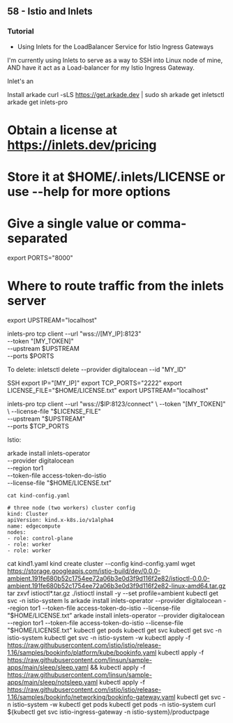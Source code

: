 ## 58 - Istio and Inlets
### Tutorial
- Using Inlets for the LoadBalancer Service for Istio Ingress Gateways

I'm currently using Inlets to serve as a way to SSH into Linux node of mine, AND have it act as a Load-balancer for my Istio Ingress Gateway. 

Inlet's an

Install arkade
curl -sLS https://get.arkade.dev | sudo sh
arkade get inletsctl
arkade get inlets-pro


# Obtain a license at https://inlets.dev/pricing
# Store it at $HOME/.inlets/LICENSE or use --help for more options

# Give a single value or comma-separated
export PORTS="8000"

# Where to route traffic from the inlets server
export UPSTREAM="localhost"

inlets-pro tcp client --url "wss://[MY_IP]:8123" \
  --token "[MY_TOKEN]" \
  --upstream $UPSTREAM \
  --ports $PORTS

To delete:
  inletsctl delete --provider digitalocean --id "MY_ID"

SSH
export IP="[MY_IP]"
export TCP_PORTS="2222"
export LICENSE_FILE="$HOME/LICENSE.txt"
export UPSTREAM="localhost"

inlets-pro tcp client --url "wss://$IP:8123/connect" \
  --token "[MY_TOKEN]" \
  --license-file "$LICENSE_FILE" \
  --upstream "$UPSTREAM" \
  --ports $TCP_PORTS


Istio:


arkade install inlets-operator \
 --provider digitalocean \
 --region tor1 \
 --token-file access-token-do-istio \
 --license-file "$HOME/LICENSE.txt”



```
cat kind-config.yaml
```
```
# three node (two workers) cluster config
kind: Cluster
apiVersion: kind.x-k8s.io/v1alpha4
name: edgecompute
nodes:
- role: control-plane
- role: worker
- role: worker
```

cat kind1.yaml 
kind create cluster --config kind-config.yaml 
wget https://storage.googleapis.com/istio-build/dev/0.0.0-ambient.191fe680b52c1754ee72a06b3e0d3f9d116f2e82/istioctl-0.0.0-ambient.191fe680b52c1754ee72a06b3e0d3f9d116f2e82-linux-amd64.tar.gz
tar zxvf istioctl*.tar.gz
./istioctl install -y --set profile=ambient
kubectl get svc -n istio-system
ls
arkade install inlets-operator  --provider digitalocean  --region tor1  --token-file access-token-do-istio  --license-file "$HOME/LICENSE.txt”
arkade install inlets-operator  --provider digitalocean  --region tor1  --token-file access-token-do-istio  --license-file "$HOME/LICENSE.txt"
kubectl get pods
kubectl get svc
kubectl get svc -n istio-system
kubectl get svc -n istio-system -w
kubectl apply -f https://raw.githubusercontent.com/istio/istio/release-1.16/samples/bookinfo/platform/kube/bookinfo.yaml
kubectl apply -f https://raw.githubusercontent.com/linsun/sample-apps/main/sleep/sleep.yaml && kubectl apply -f https://raw.githubusercontent.com/linsun/sample-apps/main/sleep/notsleep.yaml
kubectl apply -f https://raw.githubusercontent.com/istio/istio/release-1.16/samples/bookinfo/networking/bookinfo-gateway.yaml
kubectl get svc -n istio-system -w
kubectl get pods
kubectl get pods -n istio-system
curl ${kubectl get svc istio-ingress-gateway -n istio-system}/productpage
